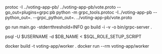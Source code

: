 protoc -I ../voting-app-pb/ ../voting-app-pb/vote.proto --go_out=plugins=grpc:pb
python -m grpc_tools.protoc -I../voting-app-pb --python_out=. --grpc_python_out=. ../voting-app-pb/vote.proto

go run main.go -stderrthreshold=INFO
go build -i -v -o bin/grpc-server .

psql -U $USERNAME -d $DB_NAME < $SQL_ROLE_SETUP_SCRIPT

docker build -t voting-app/worker .
docker run --rm voting-app/worker
